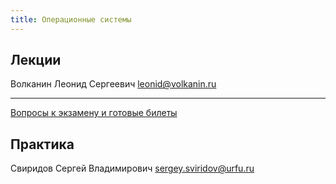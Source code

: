 ```yaml
---
title: Операционные системы
---
```


## Лекции

Волканин Леонид Сергеевич leonid@volkanin.ru

---

[Вопросы к экзамену и готовые билеты](exam)



## Практика

Свиридов Сергей Владимирович sergey.sviridov@urfu.ru 

